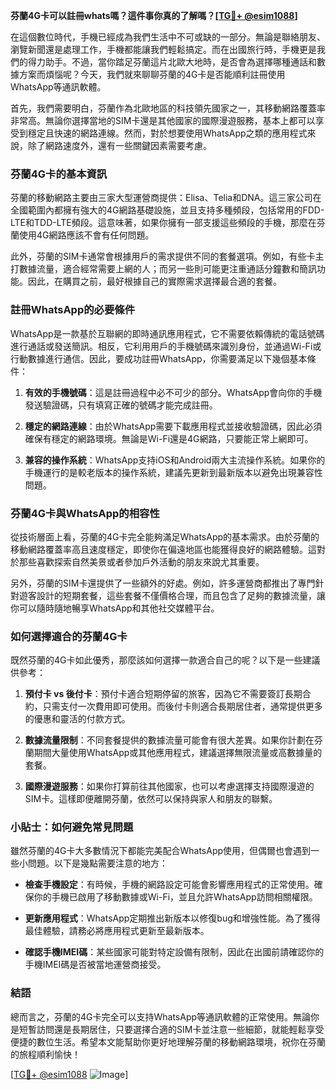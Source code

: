 **芬蘭4G卡可以註冊whats嗎？這件事你真的了解嗎？[[TG💪+ @esim1088](https://t.me/s/esim1088)]**

在這個數位時代，手機已經成為我們生活中不可或缺的一部分。無論是聯絡朋友、瀏覽新聞還是處理工作，手機都能讓我們輕鬆搞定。而在出國旅行時，手機更是我們的得力助手。不過，當你踏足芬蘭這片北歐大地時，是否會為選擇哪種通話和數據方案而煩惱呢？今天，我們就來聊聊芬蘭的4G卡是否能順利註冊使用WhatsApp等通訊軟體。

首先，我們需要明白，芬蘭作為北歐地區的科技領先國家之一，其移動網路覆蓋率非常高。無論你選擇當地的SIM卡還是其他國家的國際漫遊服務，基本上都可以享受到穩定且快速的網路連線。然而，對於想要使用WhatsApp之類的應用程式來說，除了網路速度外，還有一些關鍵因素需要考慮。

### **芬蘭4G卡的基本資訊**

芬蘭的移動網路主要由三家大型運營商提供：Elisa、Telia和DNA。這三家公司在全國範圍內都擁有強大的4G網路基礎設施，並且支持多種頻段，包括常用的FDD-LTE和TDD-LTE頻段。這意味著，如果你擁有一部支援這些頻段的手機，那麼在芬蘭使用4G網路應該不會有任何問題。

此外，芬蘭的SIM卡通常會根據用戶的需求提供不同的套餐選項。例如，有些卡主打數據流量，適合經常需要上網的人；而另一些則可能更注重通話分鐘數和簡訊功能。因此，在購買之前，最好根據自己的實際需求選擇最合適的套餐。

### **註冊WhatsApp的必要條件**

WhatsApp是一款基於互聯網的即時通訊應用程式，它不需要依賴傳統的電話號碼進行通話或發送簡訊。相反，它利用用戶的手機號碼來識別身份，並通過Wi-Fi或行動數據進行通信。因此，要成功註冊WhatsApp，你需要滿足以下幾個基本條件：

1. **有效的手機號碼**：這是註冊過程中必不可少的部分。WhatsApp會向你的手機發送驗證碼，只有填寫正確的號碼才能完成註冊。
   
2. **穩定的網路連線**：由於WhatsApp需要下載應用程式並接收驗證碼，因此必須確保有穩定的網路環境。無論是Wi-Fi還是4G網路，只要能正常上網即可。

3. **兼容的操作系統**：WhatsApp支持iOS和Android兩大主流操作系統。如果你的手機運行的是較老版本的操作系統，建議先更新到最新版本以避免出現兼容性問題。

### **芬蘭4G卡與WhatsApp的相容性**

從技術層面上看，芬蘭的4G卡完全能夠滿足WhatsApp的基本需求。由於芬蘭的移動網路覆蓋率高且速度穩定，即使你在偏遠地區也能獲得良好的網路體驗。這對於那些喜歡探索自然美景或者參加戶外活動的朋友來說尤其重要。

另外，芬蘭的SIM卡還提供了一些額外的好處。例如，許多運營商都推出了專門針對遊客設計的短期套餐，這些套餐不僅價格合理，而且包含了足夠的數據流量，讓你可以隨時隨地暢享WhatsApp和其他社交媒體平台。

### **如何選擇適合的芬蘭4G卡**

既然芬蘭的4G卡如此優秀，那麼該如何選擇一款適合自己的呢？以下是一些建議供參考：

1. **預付卡 vs 後付卡**：預付卡適合短期停留的旅客，因為它不需要簽訂長期合約，只需支付一次費用即可使用。而後付卡則適合長期居住者，通常提供更多的優惠和靈活的付款方式。

2. **數據流量限制**：不同套餐提供的數據流量可能會有很大差異。如果你計劃在芬蘭期間大量使用WhatsApp或其他應用程式，建議選擇無限流量或高數據量的套餐。

3. **國際漫遊服務**：如果你打算前往其他國家，也可以考慮選擇支持國際漫遊的SIM卡。這樣即便離開芬蘭，依然可以保持與家人和朋友的聯繫。

### **小貼士：如何避免常見問題**

雖然芬蘭的4G卡大多數情況下都能完美配合WhatsApp使用，但偶爾也會遇到一些小問題。以下是幾點需要注意的地方：

- **檢查手機設定**：有時候，手機的網路設定可能會影響應用程式的正常使用。確保你的手機已啟用了移動數據或Wi-Fi，並且允許WhatsApp訪問相關權限。
  
- **更新應用程式**：WhatsApp定期推出新版本以修復bug和增強性能。為了獲得最佳體驗，請務必將應用程式更新至最新版本。

- **確認手機IMEI碼**：某些國家可能對特定設備有限制，因此在出國前請確認你的手機IMEI碼是否被當地運營商接受。

### **結語**

總而言之，芬蘭的4G卡完全可以支持WhatsApp等通訊軟體的正常使用。無論你是短暫訪問還是長期居住，只要選擇合適的SIM卡並注意一些細節，就能輕鬆享受便捷的數位生活。希望本文能幫助你更好地理解芬蘭的移動網路環境，祝你在芬蘭的旅程順利愉快！

[[TG💪+ @esim1088](https://t.me/s/esim1088) ![Image](https://i.postimg.cc/4NQfJmqS/Snipaste-2025-05-13-00-14-12.png)]